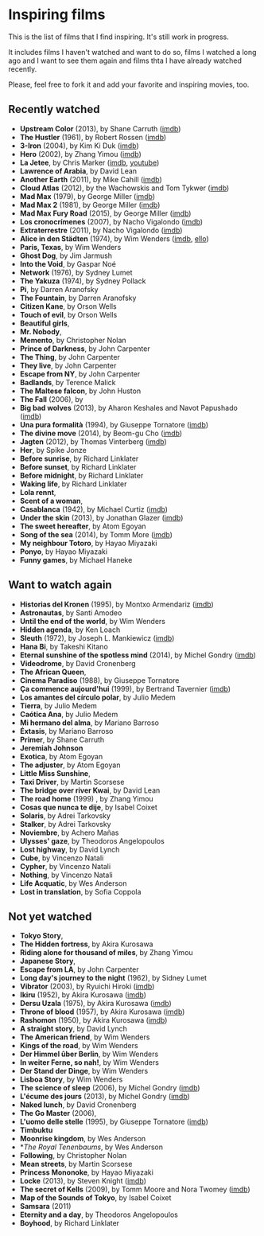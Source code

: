 # Inspiring films

This is the list of films that I find inspiring. It's still work in progress.

It includes films I haven't watched and want to do so, films I watched a long ago and I want to see them again and films thta I have already watched recently.

Please, feel free to fork it and add your favorite and inspiring movies, too.

## Recently watched
  * **Upstream Color** (2013), by Shane Carruth ([imdb](http://www.imdb.com/title/tt2084989/))
  * **The Hustler** (1961), by Robert Rossen ([imdb](http://www.imdb.com/title/tt0054997))
  * **3-Iron** (2004), by Kim Ki Duk ([imdb](http://www.imdb.com/title/tt0423866))
  * **Hero** (2002), by Zhang Yimou ([imdb](http://www.imdb.com/title/tt0299977))
  * **La Jetee**, by Chris Marker ([imdb](http://www.imdb.com/title/tt0056119/?ref_=nv_sr_1), [youtube](https://www.youtube.com/watch?v=zKW8kLGJYXg))
  * **Lawrence of Arabia**, by David Lean
  * **Another Earth** (2011), by Mike Cahill ([imdb](http://www.imdb.com/title/tt1549572))
  * **Cloud Atlas** (2012), by the Wachowskis and Tom Tykwer ([imdb](http://www.imdb.com/name/nm0878756))
  * **Mad Max** (1979), by George Miller ([imdb](http://www.imdb.com/title/tt0079501))
  * **Mad Max 2** (1981), by George Miller ([imdb](http://www.imdb.com/title/tt0082694))
  * **Mad Max Fury Road** (2015), by George Miller ([imdb](http://www.imdb.com/title/tt1392190))
  * **Los cronocrímenes** (2007), by Nacho Vigalondo ([imdb](http://www.imdb.com/title/tt0480669))
  * **Extraterrestre** (2011), by Nacho Vigalondo ([imdb](http://www.imdb.com/title/tt1680133))
  * **Alice in den Städten** (1974), by Wim Wenders ([imdb](http://www.imdb.com/title/tt0069687), [ello](https://ello.co/chmeee/post/ifnxv_PFO1d3nBFBKKw55Q))
  * **Paris, Texas**, by Wim Wenders
  * **Ghost Dog**, by Jim Jarmush
  * **Into the Void**, by Gaspar Noé
  * **Network** (1976), by Sydney Lumet
  * **The Yakuza** (1974), by Sydney Pollack
  * **Pi**, by Darren Aranofsky
  * **The Fountain**, by Darren Aranofsky
  * **Citizen Kane**, by Orson Wells
  * **Touch of evil**, by Orson Wells
  * **Beautiful girls**, 
  * **Mr. Nobody**, 
  * **Memento**, by Christopher Nolan
  * **Prince of Darkness**, by John Carpenter
  * **The Thing**, by John Carpenter
  * **They live**, by John Carpenter
  * **Escape from NY**, by John Carpenter
  * **Badlands**, by Terence Malick
  * **The Maltese falcon**, by John Huston
  * **The Fall** (2006), by 
  * **Big bad wolves** (2013), by Aharon Keshales and Navot Papushado ([imdb](http://www.imdb.com/title/tt2309224/))
  * **Una pura formalità** (1994), by Giuseppe Tornatore ([imdb](http://www.imdb.com/title/tt0110917))
  * **The divine move** (2014), by Beom-gu Cho ([imdb](http://www.imdb.com/title/tt3419894/))
  * **Jagten** (2012), by Thomas Vinterberg ([imdb](http://www.imdb.com/title/tt2106476))
  * **Her**, by Spike Jonze
  * **Before sunrise**, by Richard Linklater
  * **Before sunset**, by Richard Linklater
  * **Before midnight**, by Richard Linklater
  * **Waking life**, by Richard Linklater
  * **Lola rennt**, 
  * **Scent of a woman**,
  * **Casablanca** (1942), by Michael Curtiz ([imdb](http://www.imdb.com/title/tt0034583))
  * **Under the skin** (2013), by Jonathan Glazer ([imdb](http://www.imdb.com/title/tt1441395))
  * **The sweet hereafter**, by Atom Egoyan
  * **Song of the sea** (2014), by Tomm More ([imdb](http://www.imdb.com/title/tt1865505))
  * **My neighbour Totoro**, by Hayao Miyazaki
  * **Ponyo**, by Hayao Miyazaki
  * **Funny games**, by Michael Haneke

## Want to watch again

  * **Historias del Kronen** (1995), by Montxo Armendariz ([imdb](http://www.imdb.com/title/tt0110036))
  * **Astronautas**, by Santi Amodeo
  * **Until the end of the world**, by Wim Wenders
  * **Hidden agenda**, by Ken Loach
  * **Sleuth** (1972), by Joseph L. Mankiewicz ([imdb](http://www.imdb.com/title/tt0069281))
  * **Hana Bi**, by Takeshi Kitano
  * **Eternal sunshine of the spotless mind** (2014), by Michel Gondry ([imdb](http://www.imdb.com/title/tt0338013/))
  * **Videodrome**, by David Cronenberg
  * **The African Queen**, 
  * **Cinema Paradiso** (1988), by Giuseppe Tornatore
  * **Ça commence aujourd'hui** (1999), by Bertrand Tavernier ([imdb](http://www.imdb.com/title/tt0186730))
  * **Los amantes del círculo polar**, by Julio Medem
  * **Tierra**, by Julio Medem
  * **Caótica Ana**, by Julio Medem
  * **Mi hermano del alma**, by Mariano Barroso
  * **Éxtasis**, by Mariano Barroso
  * **Primer**, by Shane Carruth
  * **Jeremiah Johnson**
  * **Exotica**, by Atom Egoyan
  * **The adjuster**, by Atom Egoyan
  * **Little Miss Sunshine**, 
  * **Taxi Driver**, by Martin Scorsese
  * **The bridge over river Kwai**, by David Lean
  * **The road home** (1999) , by Zhang Yimou 
  * **Cosas que nunca te dije**, by Isabel Coixet
  * **Solaris**, by Adrei Tarkovsky
  * **Stalker**, by Adrei Tarkovsky
  * **Noviembre**, by Achero Mañas
  * **Ulysses' gaze**, by Theodoros Angelopoulos
  * **Lost highway**, by David Lynch
  * **Cube**, by Vincenzo Natali
  * **Cypher**, by Vincenzo Natali
  * **Nothing**, by Vincenzo Natali
  * **Life Acquatic**, by Wes Anderson
  * **Lost in translation**, by Sofia Coppola

## Not yet watched

  * **Tokyo Story**,
  * **The Hidden fortress**, by Akira Kurosawa
  * **Riding alone for thousand of miles**, by Zhang Yimou
  * **Japanese Story**, 
  * **Escape from LA**, by John Carpenter
  * **Long day's journey to the night** (1962), by Sidney Lumet
  * **Vibrator** (2003), by Ryuichi Hiroki ([imdb](http://www.imdb.com/title/tt0379576))
  * **Ikiru** (1952), by Akira Kurosawa ([imdb](http://www.imdb.com/title/tt0044741))
  * **Dersu Uzala** (1975), by Akira Kurosawa ([imdb](http://www.imdb.com/title/tt0071411))
  * **Throne of blood** (1957), by Akira Kurosawa ([imdb](http://www.imdb.com/title/tt0050613))
  * **Rashomon** (1950), by Akira Kurosawa ([imdb](http://www.imdb.com/title/tt0050613))
  * **A straight story**, by David Lynch
  * **The American friend**, by Wim Wenders
  * **Kings of the road**, by Wim Wenders
  * **Der Himmel ûber Berlin**, by Wim Wenders
  * **In weiter Ferne, so nah!**, by Wim Wenders
  * **Der Stand der Dinge**, by Wim Wenders
  * **Lisboa Story**, by Wim Wenders
  * **The science of sleep** (2006), by Michel Gondry ([imdb](http://www.imdb.com/title/tt0354899))
  * **L'écume des jours** (2013), by Michel Gondry ([imdb](http://www.imdb.com/title/tt2027140))
  * **Naked lunch**, by David Cronenberg
  * **The Go Master** (2006), 
  * **L'uomo delle stelle** (1995), by Giuseppe Tornatore ([imdb](http://www.imdb.com/title/tt0114808))
  * **Timbuktu**
  * **Moonrise kingdom**, by Wes Anderson
  * **The Royal Tenenbaums*, by Wes Anderson
  * **Following**, by Christopher Nolan
  * **Mean streets**, by Martin Scorsese
  * **Princess Mononoke**, by Hayao Miyazaki
  * **Locke** (2013), by Steven Knight ([imdb](http://www.imdb.com/title/tt2692904))
  * **The secret of Kells** (2009), by Tomm Moore and Nora Twomey ([imdb](http://www.imdb.com/title/tt0485601))
  * **Map of the Sounds of Tokyo**, by Isabel Coixet
  * **Samsara** (2011)
  * **Eternity and a day**, by Theodoros Angelopoulos
  * **Boyhood**, by Richard Linklater
